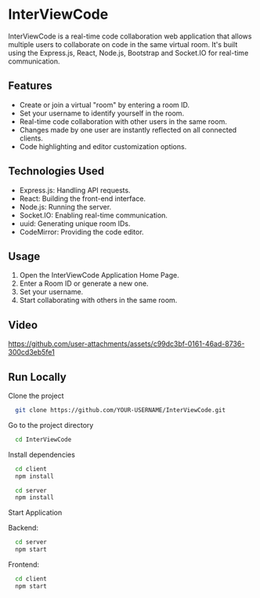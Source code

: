 # InterViewCode
InterViewCode is a real-time code collaboration web application that allows multiple users to collaborate on code in the same virtual room. It's built using the Express.js, React, Node.js, Bootstrap and Socket.IO for real-time communication.

## Features
- Create or join a virtual "room" by entering a room ID.
- Set your username to identify yourself in the room.
- Real-time code collaboration with other users in the same room.
- Changes made by one user are instantly reflected on all connected clients.
- Code highlighting and editor customization options.


## Technologies Used
- Express.js: Handling API requests.
- React: Building the front-end interface.
- Node.js: Running the server.
- Socket.IO: Enabling real-time communication.
- uuid: Generating unique room IDs.
- CodeMirror: Providing the code editor.


## Usage
1. Open the InterViewCode Application Home Page.
2. Enter a Room ID or generate a new one.
3. Set your username.
4. Start collaborating with others in the same room.

## Video

https://github.com/user-attachments/assets/c99dc3bf-0161-46ad-8736-300cd3eb5fe1


## Run Locally

Clone the project

```bash
  git clone https://github.com/YOUR-USERNAME/InterViewCode.git
```

Go to the project directory

```bash
  cd InterViewCode
```

Install dependencies

```bash
  cd client
  npm install
```

```bash
  cd server
  npm install
```

Start Application

Backend:
```bash
  cd server
  npm start
```

Frontend:
```bash
  cd client
  npm start
```

